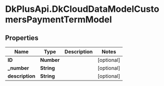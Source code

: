 # DkPlusApi.DkCloudDataModelCustomersPaymentTermModel

## Properties
Name | Type | Description | Notes
------------ | ------------- | ------------- | -------------
**ID** | **Number** |  | [optional] 
**_number** | **String** |  | [optional] 
**description** | **String** |  | [optional] 


